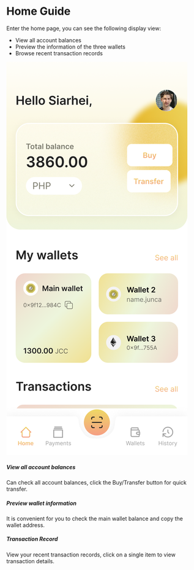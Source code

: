 # Home Guide
Enter the home page, you can see the following display view:

* View all account balances
* Preview the information of the three wallets
* Browse recent transaction records

![home-w195](media/home.png)

##### View all account balances
Can check all account balances, click the Buy/Transfer button for quick transfer.

##### Preview wallet information
It is convenient for you to check the main wallet balance and copy the wallet address.

##### Transaction Record
View your recent transaction records, click on a single item to view transaction details.



